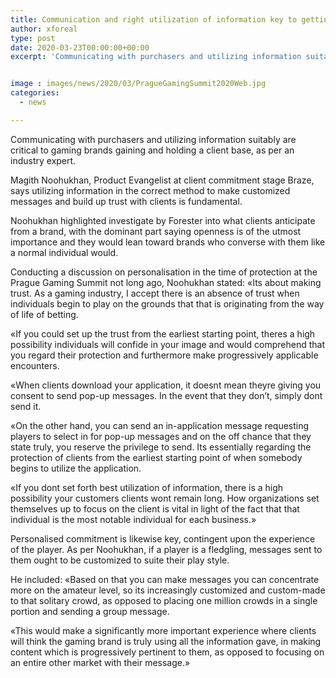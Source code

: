 ```yaml
---
title: Communication and right utilization of information key to getting clients says master
author: xforeal 
type: post
date: 2020-03-23T00:00:00+00:00
excerpt: 'Communicating with purchasers and utilizing information suitably are critical to gaming brands gaining and holding a client base, as per an industry specialist '


image : images/news/2020/03/PragueGamingSummit2020Web.jpg
categories:
  - news

---
```

Communicating with purchasers and utilizing information suitably are critical to gaming brands gaining and holding a client base, as per an industry expert. 

Magith Noohukhan, Product Evangelist at client commitment stage Braze, says utilizing information in the correct method to make customized messages and build up trust with clients is fundamental. 

Noohukhan highlighted investigate by Forester into what clients anticipate from a brand, with the dominant part saying openness is of the utmost importance and they would lean toward brands who converse with them like a normal individual would. 

Conducting a discussion on personalisation in the time of protection at the Prague Gaming Summit not long ago, Noohukhan stated: &#171;Its about making trust. As a gaming industry, I accept there is an absence of trust when individuals begin to play on the grounds that that is originating from the way of life of betting. 

&#171;If you could set up the trust from the earliest starting point, theres a high possibility individuals will confide in your image and would comprehend that you regard their protection and furthermore make progressively applicable encounters. 

&#171;When clients download your application, it doesnt mean theyre giving you consent to send pop-up messages. In the event that they don&#8217;t, simply dont send it. 

&#171;On the other hand, you can send an in-application message requesting players to select in for pop-up messages and on the off chance that they state truly, you reserve the privilege to send. Its essentially regarding the protection of clients from the earliest starting point of when somebody begins to utilize the application. 

&#171;If you dont set forth best utilization of information, there is a high possibility your customers clients wont remain long. How organizations set themselves up to focus on the client is vital in light of the fact that that individual is the most notable individual for each business.&#187; 

Personalised commitment is likewise key, contingent upon the experience of the player. As per Noohukhan, if a player is a fledgling, messages sent to them ought to be customized to suite their play style. 

He included: &#171;Based on that you can make messages you can concentrate more on the amateur level, so its increasingly customized and custom-made to that solitary crowd, as opposed to placing one million crowds in a single portion and sending a group message. 

&#171;This would make a significantly more important experience where clients will think the gaming brand is truly using all the information gave, in making content which is progressively pertinent to them, as opposed to focusing on an entire other market with their message.&#187;